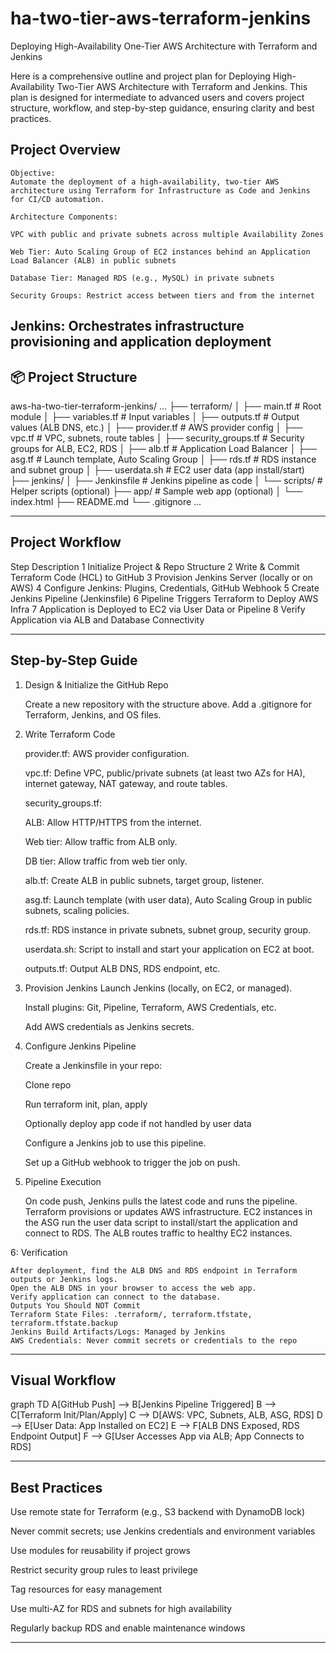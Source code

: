 # ha-two-tier-aws-terraform-jenkins
Deploying High-Availability One-Tier AWS Architecture with Terraform and Jenkins

Here is a comprehensive outline and project plan for Deploying High-Availability Two-Tier AWS Architecture with Terraform and Jenkins. This plan is designed for intermediate to advanced users and covers project structure, workflow, and step-by-step guidance, ensuring clarity and best practices.

## Project Overview
    Objective:
    Automate the deployment of a high-availability, two-tier AWS architecture using Terraform for Infrastructure as Code and Jenkins for CI/CD automation.
    
    Architecture Components:
    
    VPC with public and private subnets across multiple Availability Zones
    
    Web Tier: Auto Scaling Group of EC2 instances behind an Application Load Balancer (ALB) in public subnets
    
    Database Tier: Managed RDS (e.g., MySQL) in private subnets
    
    Security Groups: Restrict access between tiers and from the internet

Jenkins: Orchestrates infrastructure provisioning and application deployment
---
## 📦 Project Structure

aws-ha-two-tier-terraform-jenkins/
...
├── terraform/
│   ├── main.tf                # Root module
│   ├── variables.tf           # Input variables
│   ├── outputs.tf             # Output values (ALB DNS, etc.)
│   ├── provider.tf            # AWS provider config
│   ├── vpc.tf                 # VPC, subnets, route tables
│   ├── security_groups.tf     # Security groups for ALB, EC2, RDS
│   ├── alb.tf                 # Application Load Balancer
│   ├── asg.tf                 # Launch template, Auto Scaling Group
│   ├── rds.tf                 # RDS instance and subnet group
│   ├── userdata.sh            # EC2 user data (app install/start)
├── jenkins/
│   ├── Jenkinsfile            # Jenkins pipeline as code
│   └── scripts/               # Helper scripts (optional)
├── app/                       # Sample web app (optional)
│   └── index.html
├── README.md
└── .gitignore
...

---

## Project Workflow

Step	Description
1	    Initialize Project & Repo Structure
2	    Write & Commit Terraform Code (HCL) to GitHub
3	    Provision Jenkins Server (locally or on AWS)
4	    Configure Jenkins: Plugins, Credentials, GitHub Webhook
5	    Create Jenkins Pipeline (Jenkinsfile)
6	    Pipeline Triggers Terraform to Deploy AWS Infra
7	    Application is Deployed to EC2 via User Data or Pipeline
8	    Verify Application via ALB and Database Connectivity

---

## Step-by-Step Guide

1. Design & Initialize the GitHub Repo

   Create a new repository with the structure above.
   Add a .gitignore for Terraform, Jenkins, and OS files.

2. Write Terraform Code

   provider.tf: AWS provider configuration.

   vpc.tf: Define VPC, public/private subnets (at least two AZs for HA), internet gateway, NAT gateway, and route tables.

   security_groups.tf:

   ALB: Allow HTTP/HTTPS from the internet.

   Web tier: Allow traffic from ALB only.

   DB tier: Allow traffic from web tier only.

   alb.tf: Create ALB in public subnets, target group, listener.

   asg.tf: Launch template (with user data), Auto Scaling Group in public subnets, scaling policies.

   rds.tf: RDS instance in private subnets, subnet group, security group.

   userdata.sh: Script to install and start your application on EC2 at boot.

   outputs.tf: Output ALB DNS, RDS endpoint, etc.

3. Provision Jenkins
   Launch Jenkins (locally, on EC2, or managed).

   Install plugins: Git, Pipeline, Terraform, AWS Credentials, etc.

   Add AWS credentials as Jenkins secrets.

4. Configure Jenkins Pipeline

   Create a Jenkinsfile in your repo:

   Clone repo

   Run terraform init, plan, apply

   Optionally deploy app code if not handled by user data

   Configure a Jenkins job to use this pipeline.

   Set up a GitHub webhook to trigger the job on push.

5. Pipeline Execution

   On code push, Jenkins pulls the latest code and runs the pipeline.
   Terraform provisions or updates AWS infrastructure.
   EC2 instances in the ASG run the user data script to install/start the application and connect to RDS.
   The ALB routes traffic to healthy EC2 instances.

6: Verification

    After deployment, find the ALB DNS and RDS endpoint in Terraform outputs or Jenkins logs.
    Open the ALB DNS in your browser to access the web app.
    Verify application can connect to the database.
    Outputs You Should NOT Commit
    Terraform State Files: .terraform/, terraform.tfstate, terraform.tfstate.backup
    Jenkins Build Artifacts/Logs: Managed by Jenkins
    AWS Credentials: Never commit secrets or credentials to the repo

---

## Visual Workflow

graph TD
A[GitHub Push] --> B[Jenkins Pipeline Triggered]
B --> C[Terraform Init/Plan/Apply]
C --> D[AWS: VPC, Subnets, ALB, ASG, RDS]
D --> E[User Data: App Installed on EC2]
E --> F[ALB DNS Exposed, RDS Endpoint Output]
F --> G[User Accesses App via ALB; App Connects to RDS]

---

## Best Practices
Use remote state for Terraform (e.g., S3 backend with DynamoDB lock)

Never commit secrets; use Jenkins credentials and environment variables

Use modules for reusability if project grows

Restrict security group rules to least privilege

Tag resources for easy management

Use multi-AZ for RDS and subnets for high availability

Regularly backup RDS and enable maintenance windows

---
